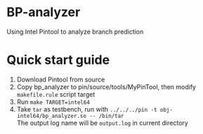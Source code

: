 # BP-analyzer
Using Intel Pintool to analyze branch prediction

# Quick start guide
1. Download Pintool from source
2. Copy bp_analyzer to pin/source/tools/MyPinTool, then modify `makefile.rule` script target
3. Run `make TARGET=intel64`
4. Take `tar` as testbench, run with `../../../pin -t obj-intel64/bp_analyzer.so -- /bin/tar`  
The output log name will be `output.log` in current directory